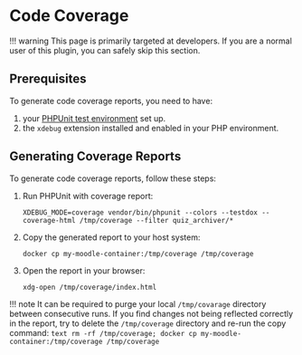 # Code Coverage

!!! warning
    This page is primarily targeted at developers. If you are a normal user of
    this plugin, you can safely skip this section.

## Prerequisites

To generate code coverage reports, you need to have:

1. your [PHPUnit test environment](/development/unittests) set up.
2. the `xdebug` extension installed and enabled in your PHP environment.


## Generating Coverage Reports

To generate code coverage reports, follow these steps:

1. Run PHPUnit with coverage report:
   ```text
   XDEBUG_MODE=coverage vendor/bin/phpunit --colors --testdox --coverage-html /tmp/coverage --filter quiz_archiver/*
   ```
2. Copy the generated report to your host system:
    ```text
    docker cp my-moodle-container:/tmp/coverage /tmp/coverage
    ```
3. Open the report in your browser:
   ```text
   xdg-open /tmp/coverage/index.html
   ```

!!! note
    It can be required to purge your local `/tmp/covarage` directory between consecutive runs. If you find changes not
    being reflected correctly in the report, try to delete the `/tmp/coverage` directory and re-run the copy command:
    ```text
    rm -rf /tmp/coverage; docker cp my-moodle-container:/tmp/coverage /tmp/coverage
    ```
